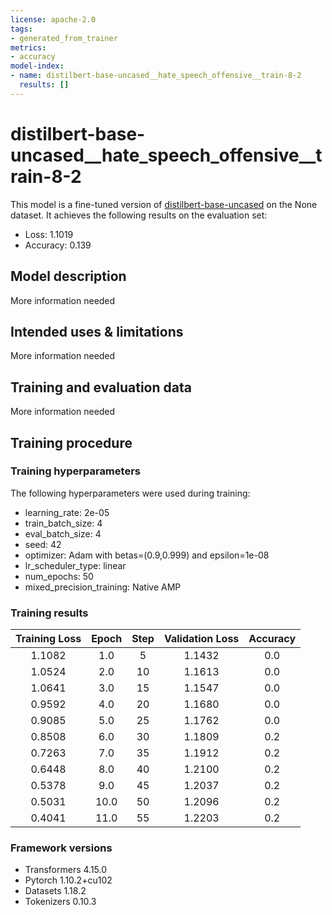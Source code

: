 ```yaml
---
license: apache-2.0
tags:
- generated_from_trainer
metrics:
- accuracy
model-index:
- name: distilbert-base-uncased__hate_speech_offensive__train-8-2
  results: []
---
```


<!-- This model card has been generated automatically according to the information the Trainer had access to. You
should probably proofread and complete it, then remove this comment. -->

# distilbert-base-uncased__hate_speech_offensive__train-8-2

This model is a fine-tuned version of [distilbert-base-uncased](https://huggingface.co/distilbert-base-uncased) on the None dataset.
It achieves the following results on the evaluation set:
- Loss: 1.1019
- Accuracy: 0.139

## Model description

More information needed

## Intended uses & limitations

More information needed

## Training and evaluation data

More information needed

## Training procedure

### Training hyperparameters

The following hyperparameters were used during training:
- learning_rate: 2e-05
- train_batch_size: 4
- eval_batch_size: 4
- seed: 42
- optimizer: Adam with betas=(0.9,0.999) and epsilon=1e-08
- lr_scheduler_type: linear
- num_epochs: 50
- mixed_precision_training: Native AMP

### Training results

| Training Loss | Epoch | Step | Validation Loss | Accuracy |
|:-------------:|:-----:|:----:|:---------------:|:--------:|
| 1.1082        | 1.0   | 5    | 1.1432          | 0.0      |
| 1.0524        | 2.0   | 10   | 1.1613          | 0.0      |
| 1.0641        | 3.0   | 15   | 1.1547          | 0.0      |
| 0.9592        | 4.0   | 20   | 1.1680          | 0.0      |
| 0.9085        | 5.0   | 25   | 1.1762          | 0.0      |
| 0.8508        | 6.0   | 30   | 1.1809          | 0.2      |
| 0.7263        | 7.0   | 35   | 1.1912          | 0.2      |
| 0.6448        | 8.0   | 40   | 1.2100          | 0.2      |
| 0.5378        | 9.0   | 45   | 1.2037          | 0.2      |
| 0.5031        | 10.0  | 50   | 1.2096          | 0.2      |
| 0.4041        | 11.0  | 55   | 1.2203          | 0.2      |


### Framework versions

- Transformers 4.15.0
- Pytorch 1.10.2+cu102
- Datasets 1.18.2
- Tokenizers 0.10.3

